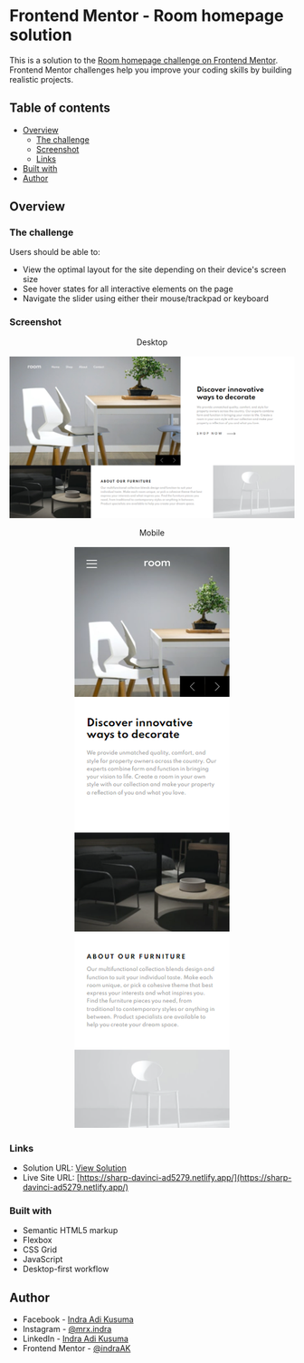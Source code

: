 # Frontend Mentor - Room homepage solution

This is a solution to the [Room homepage challenge on Frontend Mentor](https://www.frontendmentor.io/challenges/room-homepage-BtdBY_ENq). Frontend Mentor challenges help you improve your coding skills by building realistic projects.

## Table of contents

-  [Overview](#overview)
   -  [The challenge](#the-challenge)
   -  [Screenshot](#screenshot)
   -  [Links](#links)
-  [Built with](#built-with)
-  [Author](#author)

## Overview

### The challenge

Users should be able to:

-  View the optimal layout for the site depending on their device's screen size
-  See hover states for all interactive elements on the page
-  Navigate the slider using either their mouse/trackpad or keyboard

### Screenshot

<p align="center">
   Desktop
   <br></br>
  <img width="600" src="./screenshots/desktop.png">
</p>

<p align="center">
   Mobile
   <br></br>
  <img src="./screenshots/mobile.png">
</p>

### Links

-  Solution URL: [View Solution](https://www.frontendmentor.io/solutions/responsive-room-homepage-using-flexbox-grid-and-javascript-wye8JekOr)
-  Live Site URL: [https://sharp-davinci-ad5279.netlify.app/](https://sharp-davinci-ad5279.netlify.app/)

### Built with

-  Semantic HTML5 markup
-  Flexbox
-  CSS Grid
-  JavaScript
-  Desktop-first workflow

## Author

-  Facebook - [Indra Adi Kusuma](https://www.your-site.com)
-  Instagram - [@mrx.indra](https://www.your-site.com)
-  LinkedIn - [Indra Adi Kusuma](https://www.linkedin.com/in/indra-adi-kusuma-a37955173)
-  Frontend Mentor - [@indraAK](https://www.frontendmentor.io/profile/indraAK)
